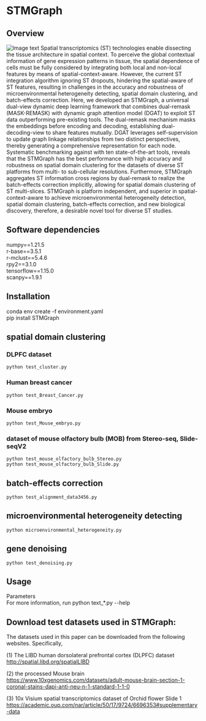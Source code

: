 # STMGraph

## Overview
 ![Image text](https://github.com/binbin-coder/SpatialG/blob/main/overview.jpg)
    Spatial transcriptomics (ST) technologies enable dissecting the tissue architecture in spatial context. To perceive the global contextual information of gene expression patterns in tissue, the spatial dependence of cells must be fully considered by integrating both local and non-local features by means of spatial-context-aware. However, the current ST integration algorithm ignoring ST dropouts, hindering the spatial-aware of ST features, resulting in challenges in the accuracy and robustness of microenvironmental heterogeneity detecting, spatial domain clustering, and batch-effects correction. Here, we developed an STMGraph, a universal dual-view dynamic deep learning framework that combines dual-remask (MASK-REMASK) with dynamic graph attention model (DGAT) to exploit ST data outperforming pre-existing tools. The dual-remask mechanism masks the embeddings before encoding and decoding, establishing dual-decoding-view to share features mutually. DGAT leverages self-supervision to update graph linkage relationships from two distinct perspectives, thereby generating a comprehensive representation for each node. Systematic benchmarking against with ten state-of-the-art tools, reveals that the STMGraph has the best performance with high accuracy and robustness on spatial domain clustering for the datasets of diverse ST platforms from multi- to sub-cellular resolutions. Furthermore, STMGraph aggregates ST information cross regions by dual-remask to realize the batch-effects correction implicitly, allowing for spatial domain clustering of ST multi-slices. STMGraph is platform independent, and superior in spatial-context-aware to achieve microenvironmental heterogeneity detection, spatial domain clustering, batch-effects correction, and new biological discovery, therefore, a desirable novel tool for diverse ST studies.

## Software dependencies
numpy==1.21.5  
r-base==3.5.1  
r-mclust==5.4.6  
rpy2==3.1.0  
tensorflow==1.15.0  
scanpy==1.9.1

## Installation
conda env create -f environment.yaml  
pip install STMGraph

## spatial domain clustering
### DLPFC dataset
```python test_cluster.py```
### Human breast cancer
```python test_Breast_Cancer.py```
### Mouse embryo
```python test_Mouse_embryo.py```
### dataset of mouse olfactory bulb (MOB) from Stereo-seq, Slide-seqV2
```python test_mouse_olfactory_bulb_Stereo.py```  
```python test_mouse_olfactory_bulb_Slide.py```  
## batch-effects correction
```python test_alignment_data3456.py```
## microenvironmental heterogeneity detecting
```python microenvironmental_heterogeneity.py```
## gene denoising
```python test_denoising.py```

## Usage
Parameters  
For more information, run python text_*.py --help

## Download test datasets used in STMGraph:
The datasets used in this paper can be downloaded from the following websites. Specifically,

(1) The LIBD human dorsolateral prefrontal cortex (DLPFC) dataset http://spatial.libd.org/spatialLIBD

(2) the processed Mouse brain https://www.10xgenomics.com/datasets/adult-mouse-brain-section-1-coronal-stains-dapi-anti-neu-n-1-standard-1-1-0

(3) 10x Visium spatial transcriptomics dataset of Orchid flower Slide 1 https://academic.oup.com/nar/article/50/17/9724/6696353#supplementary-data

